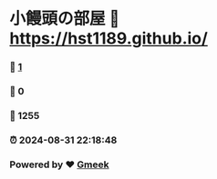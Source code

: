 # 小饅頭の部屋 :link: https://hst1189.github.io/ 
### :page_facing_up: [1](https://hst1189.github.io//tag.html) 
### :speech_balloon: 0 
### :hibiscus: 1255 
### :alarm_clock: 2024-08-31 22:18:48 
### Powered by :heart: [Gmeek](https://github.com/Meekdai/Gmeek)
